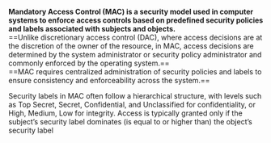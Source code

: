 **Mandatory Access Control (MAC) is a security model used in computer systems to enforce access controls based on predefined security policies and labels associated with subjects and objects.**  
==Unlike discretionary access control (DAC), where access decisions are at the discretion of the owner of the resource, in MAC, access decisions are determined by the system administrator or security policy administrator and commonly enforced by the operating system.==   
==MAC requires centralized administration of security policies and labels to ensure consistency and enforceability across the system.==
 
Security labels in MAC often follow a hierarchical structure, with levels such as Top Secret, Secret, Confidential, and Unclassified for confidentiality, or High, Medium, Low for integrity. Access is typically granted only if the subject’s security label dominates (is equal to or higher than) the object’s security label